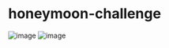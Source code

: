 # honeymoon-challenge
![image](https://user-images.githubusercontent.com/43755867/194702289-c8643d23-020e-48b0-8039-dcfeecff932d.png)
![image](https://user-images.githubusercontent.com/43755867/194702326-40f999f8-2599-475e-969d-10c9d81ee7d0.png)
